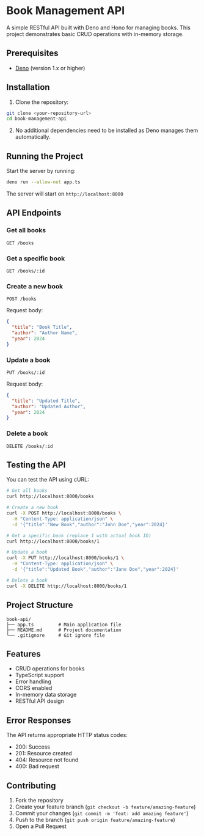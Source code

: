# Book Management API

A simple RESTful API built with Deno and Hono for managing books. This project demonstrates basic CRUD operations with in-memory storage.

## Prerequisites

- [Deno](https://deno.land/) (version 1.x or higher)

## Installation

1. Clone the repository:

```bash
git clone <your-repository-url>
cd book-management-api
```

2. No additional dependencies need to be installed as Deno manages them automatically.

## Running the Project

Start the server by running:

```bash
deno run --allow-net app.ts
```

The server will start on `http://localhost:8000`

## API Endpoints

### Get all books

```
GET /books
```

### Get a specific book

```
GET /books/:id
```

### Create a new book

```
POST /books
```

Request body:

```json
{
  "title": "Book Title",
  "author": "Author Name",
  "year": 2024
}
```

### Update a book

```
PUT /books/:id
```

Request body:

```json
{
  "title": "Updated Title",
  "author": "Updated Author",
  "year": 2024
}
```

### Delete a book

```
DELETE /books/:id
```

## Testing the API

You can test the API using cURL:

```bash
# Get all books
curl http://localhost:8000/books

# Create a new book
curl -X POST http://localhost:8000/books \
  -H "Content-Type: application/json" \
  -d '{"title":"New Book","author":"John Doe","year":2024}'

# Get a specific book (replace 1 with actual book ID)
curl http://localhost:8000/books/1

# Update a book
curl -X PUT http://localhost:8000/books/1 \
  -H "Content-Type: application/json" \
  -d '{"title":"Updated Book","author":"Jane Doe","year":2024}'

# Delete a book
curl -X DELETE http://localhost:8000/books/1
```

## Project Structure

```
book-api/
├── app.ts         # Main application file
├── README.md      # Project documentation
└── .gitignore     # Git ignore file
```

## Features

- CRUD operations for books
- TypeScript support
- Error handling
- CORS enabled
- In-memory data storage
- RESTful API design

## Error Responses

The API returns appropriate HTTP status codes:

- 200: Success
- 201: Resource created
- 404: Resource not found
- 400: Bad request

## Contributing

1. Fork the repository
2. Create your feature branch (`git checkout -b feature/amazing-feature`)
3. Commit your changes (`git commit -m 'feat: add amazing feature'`)
4. Push to the branch (`git push origin feature/amazing-feature`)
5. Open a Pull Request
